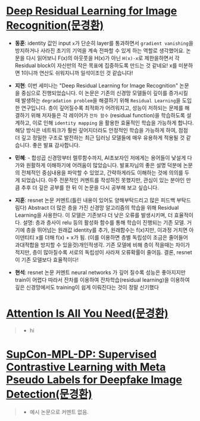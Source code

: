 # [Deep Residual Learning for Image Recognition(문경환)](../pdfs/Deep_Residual_Learning_for_Image_Recognition.pdf)
* <strong>동훈</strong>: identity 값인 input `x`가 단순히 layer를 통과하면서 `gradient vanishing`을 방지하거나 사라진 초기의 기억을 계속 전파할 수 있게 하는 역할로 생각했어요. 논문을 다시 읽어보니 F(x)의 아웃풋을 H(x)가 아닌 `H(x)-x`로 제한을하면서 각 Residual block이 자신만의 작은 목표에 집중하도록 만드는 것 같네요! x를 미분하면 1이니까 연산도 쉬워지니까 일석이조인 것 같습니다!

* <strong>지현</strong>: 이번 세미나는 "Deep Residual Learning for Image Recognition" 논문을 중심으로 진행되었습니다. 이 논문은 기존의 신경망 모델들이 깊이를 증가시킬 때 발생하는 `degradation problem`을 해결하기 위해 `Residual Learning`을 도입한 연구입니다. 층이 깊어질수록 최적화가 어려워지고, 성능이 저하되는 문제를 해결하기 위해 저자들은 각 레이어가 `잔차 함수` (residual function)을 학습하도록 설계하고, 이로 인해 `identity mapping` 을 활용한 효율적인 학습을 가능하게 합니다. 해당 방식은 네트워크가 훨씬 깊어지더라도 안정적인 학습을 가능하게 하여, 점점 더 깊고 정밀한 구조로 발전하는 최근 딥러닝 모델들에 매우 유용하게 적용될 것 같습니다. 좋은 발표 감사합니다.

* <strong>민혜</strong>: - 합성곱 신경망부터 렐루함수까지, AI초보자인 저에게는 용어들이 낯설게 다가와 원활하게 이해하기에 어려움이 많았습니다. 발표자님의 좋은 설명 덕분에 논문의 전체적인 중심내용을 파악할 수 있었고, 간략하게라도 이해하는 것에 의의를 두게 되었습니다. 아주 전문적인 커멘트를 작성하진 못했지만, 관심이 있는 분야인 만큼 추후 더 깊은 공부를 한 뒤 이 논문을 다시 공부해 보고 싶습니다.

* <strong>지훈</strong>: resnet 논문 커멘트(틀린 내용이 있어도 양해부탁드리고 많은 피드백 부탁드림다)
Abstract 더 많은 층을 가진 신경망 알고리즘의 학습을 위해 Residual Learning을 사용한다. 이 모델은 기존보다 더 낮은 오류를 발생시키며, 더 효율적이다.
설명: 층과 층사이 relu 등의 활성화 함수를 통해 학습이 진행되는 기존 모델. 거기에 층을 뛰어넘는 원래값 identity를 추가, 원래함수는 f(x)지만, 이과정 거치면 아이덴티티 x를 더해 f(x) + x가 됨. (이를 이용하면 층별 독립성이 조금은 줄어들어 과대적합을 방지할 수 있을것)개인적생각. 
기존 모델에 비해 층이 적을때는 차이가 적지만, 층이 많아질수록 서로의 독립성이 사라져 오류확률이 줄어듬.
결론, resnet이 기존 모델보다 효율적이다!

* <strong>현석</strong>: resnet 논문 커멘트 neural networks 가 깊어 질수록 성능은 좋아지지만 train이 어렵다 따라서 잔차를 이용하여 잔차학습(residual learning)을 이용하여 깊은 신경망에서도 training이 쉽게 이뤄진다는 것이 정말 신기했다

# [Attention Is All You Need(문경환)](../pdfs/Attention_is_all_you_need.pdf)
> * hi

# [SupCon-MPL-DP: Supervised Contrastive Learning with Meta Pseudo Labels for Deepfake Image Detection(문경환)](../pdfs/supcon_mpl.pdf)
> * 예시 논문으로 커멘트 없음.
